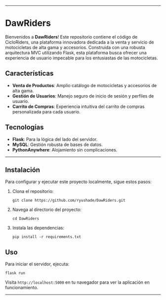 
---

# DawRiders

Bienvenidos a **DawRiders**! Este repositorio contiene el código de CicloRiders, una plataforma innovadora dedicada a la venta y servicio de motocicletas de alta gama y accesorios. Construida con una robusta arquitectura MVC utilizando Flask, esta plataforma busca ofrecer una experiencia de usuario impecable para los entusiastas de las motocicletas.

## Características

- **Venta de Productos**: Amplio catálogo de motocicletas y accesorios de alta gama.
- **Gestión de Usuarios**: Manejo seguro de inicio de sesión y perfiles de usuario.
- **Carrito de Compras**: Experiencia intuitiva del carrito de compras personalizada para cada usuario.

## Tecnologías

- **Flask**: Para la lógica del lado del servidor.
- **MySQL**: Gestión robusta de bases de datos.
- **PythonAnywhere**: Alojamiento sin complicaciones.

---

## Instalación

Para configurar y ejecutar este proyecto localmente, sigue estos pasos:

1. Clona el repositorio:
   ```
   git clone https://github.com/ryushade/DawRiders.git
   ```
2. Navega al directorio del proyecto:
   ```
   cd DawRiders
   ```
3. Instala las dependencias:
   ```
   pip install -r requirements.txt
   ```

## Uso

Para iniciar el servidor, ejecuta:
```
flask run
```
Visita `http://localhost:5000` en tu navegador para ver la aplicación en funcionamiento.

---

